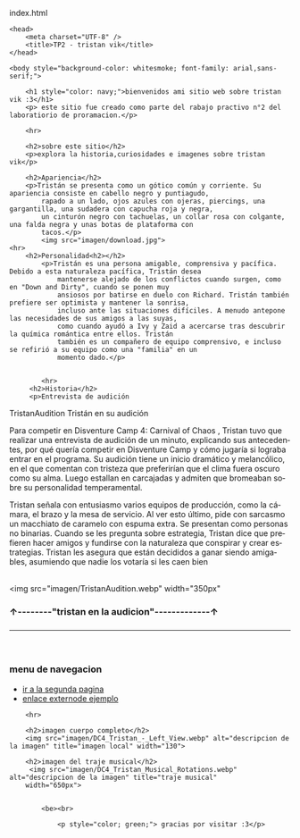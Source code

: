 index.html
<!DOCTYPE htnml>
<html1 lang="es">

    <head>
        <meta charset="UTF-8" />
        <title>TP2 - tristan vik</title>
    </head>

    <body style="background-color: whitesmoke; font-family: arial,sans-serif;">

        <h1 style="color: navy;">bienvenidos ami sitio web sobre tristan vik :3</h1>
        <p> este sitio fue creado como parte del rabajo practivo n°2 del laboratiorio de proramacion.</p>

        <hr>

        <h2>sobre este sitio</h2>
        <p>explora la historia,curiosidades e imagenes sobre tristan vik</p>

        <h2>Apariencia</h2>
        <p>Tristán se presenta como un gótico común y corriente. Su apariencia consiste en cabello negro y puntiagudo,
            rapado a un lado, ojos azules con ojeras, piercings, una gargantilla, una sudadera con capucha roja y negra,
            un cinturón negro con tachuelas, un collar rosa con colgante, una falda negra y unas botas de plataforma con
            tacos.</p>
            <img src="imagen/download.jpg">
    <hr>
        <h2>Personalidad<h2></h2>
            <p>Tristán es una persona amigable, comprensiva y pacífica. Debido a esta naturaleza pacífica, Tristán desea
                mantenerse alejado de los conflictos cuando surgen, como en "Down and Dirty", cuando se ponen muy
                ansiosos por batirse en duelo con Richard. Tristán también prefiere ser optimista y mantener la sonrisa,
                incluso ante las situaciones difíciles. A menudo antepone las necesidades de sus amigos a las suyas,
                como cuando ayudó a Ivy y Zaid a acercarse tras descubrir la química romántica entre ellos. Tristán
                también es un compañero de equipo comprensivo, e incluso se refirió a su equipo como una "familia" en un
                momento dado.</p>
            
        
            <hr>
         <h2>Historia</h2> 
         <p>Entrevista de audición
TristanAudition
Tristán en su audición 


Para competir en Disventure Camp 4: Carnival of Chaos , Tristan tuvo que realizar una entrevista de audición de un minuto, explicando sus antecedentes, por qué quería competir en Disventure Camp y cómo jugaría si lograba entrar en el programa. Su audición tiene un inicio dramático y melancólico, en el que comentan con tristeza que preferirían que el clima fuera oscuro como su alma. Luego estallan en carcajadas y admiten que bromeaban sobre su personalidad temperamental.

Tristan señala con entusiasmo varios equipos de producción, como la cámara, el brazo y la mesa de servicio. Al ver esto último, pide con sarcasmo un macchiato de caramelo con espuma extra. Se presentan como personas no binarias. Cuando se les pregunta sobre estrategia, Tristan dice que prefieren hacer amigos y fundirse con la naturaleza que conspirar y crear estrategias. Tristan les asegura que están decididos a ganar siendo amigables, asumiendo que nadie los votaría si les caen bien</p>      
<img src="imagen/TristanAudition.webp"  width="350px"    <p> 
    <h3>↑--------"tristan en la audicion"-------------↑<h3>
    <hr>    
        <h3>menu de navegacion</h3>
        <ul>
            <li><a href="segunda pagina.html"> ir a la segunda pagina</a></li>
            <li><a href="https://www.google.com" target="_blank">enlace externode ejemplo</a></li>
        </ul>

        <hr>

        <h2>imagen cuerpo completo</h2>
        <img src="imagen/DC4_Tristan_-_Left_View.webp" alt="descripcion de la imagen" title="imagen local" width="130">

        <h2>imagen del traje musical</h2>
         <img src="imagen/DC4_Tristan_Musical_Rotations.webp" alt="descripcion de la imagen" title="traje musical"
        width="650px">


            <be><br>

                <p style="color; green;"> gracias por visitar :3</p>
